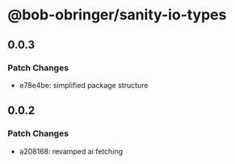 # @bob-obringer/sanity-io-types

## 0.0.3

### Patch Changes

- e78e4be: simplified package structure

## 0.0.2

### Patch Changes

- a208168: revamped ai fetching
